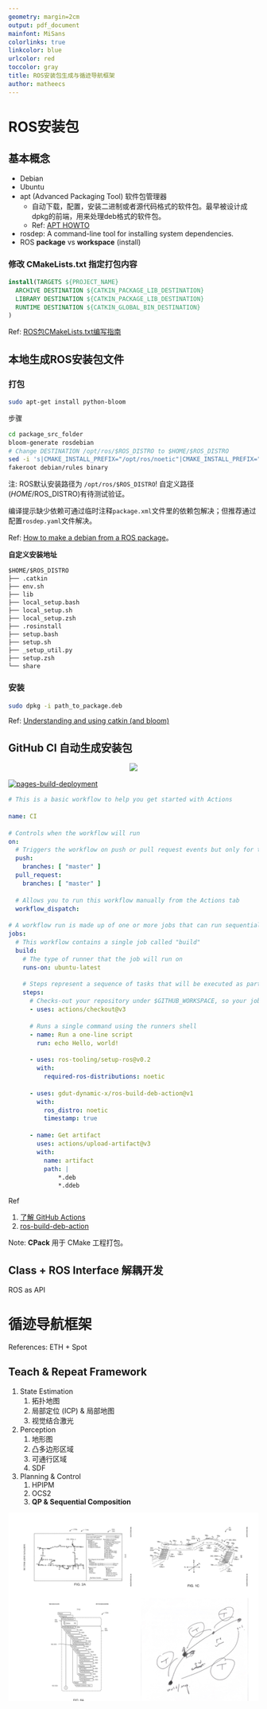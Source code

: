 ```yaml
---
geometry: margin=2cm
output: pdf_document
mainfont: MiSans
colorlinks: true
linkcolor: blue
urlcolor: red
toccolor: gray
title: ROS安装包生成与循迹导航框架
author: matheecs
---
```


# ROS安装包

## 基本概念

- Debian
- Ubuntu
- apt (Advanced Packaging Tool) 软件包管理器
  - 自动下载，配置，安装二进制或者源代码格式的软件包。最早被设计成dpkg的前端，用来处理deb格式的软件包。
  - Ref: [APT HOWTO](https://www.debian.org/doc/manuals/apt-howto/index.zh-cn.html#contents)
- rosdep: A command-line tool for installing system dependencies.
- ROS **package** vs **workspace** (install)

### 修改 CMakeLists.txt 指定打包内容

```cmake
install(TARGETS ${PROJECT_NAME}
  ARCHIVE DESTINATION ${CATKIN_PACKAGE_LIB_DESTINATION}
  LIBRARY DESTINATION ${CATKIN_PACKAGE_LIB_DESTINATION}
  RUNTIME DESTINATION ${CATKIN_GLOBAL_BIN_DESTINATION}
)
```

Ref: [ROS包CMakeLists.txt编写指南](https://wiki.ros.org/catkin/CMakeLists.txt)

## 本地生成ROS安装包文件

### 打包

```bash
sudo apt-get install python-bloom
```

步骤

```bash
cd package_src_folder
bloom-generate rosdebian
# Change DESTINATION /opt/ros/$ROS_DISTRO to $HOME/$ROS_DISTRO
sed -i 's|CMAKE_INSTALL_PREFIX="/opt/ros/noetic"|CMAKE_INSTALL_PREFIX="'$HOME'/'$ROS_DISTRO'"|g' debian/rules
fakeroot debian/rules binary
```

注: ROS默认安装路径为 `/opt/ros/$ROS_DISTRO`! 自定义路径($HOME/$ROS_DISTRO)有待测试验证。

编译提示缺少依赖可通过临时注释`package.xml`文件里的依赖包解决；但推荐通过配置`rosdep.yaml`文件解决。

Ref: [How to make a debian from a ROS package](https://gist.github.com/awesomebytes/196eab972a94dd8fcdd69adfe3bd1152)。

**自定义安装地址**

```text
$HOME/$ROS_DISTRO
├── .catkin
├── env.sh
├── lib
├── local_setup.bash
├── local_setup.sh
├── local_setup.zsh
├── .rosinstall
├── setup.bash
├── setup.sh
├── _setup_util.py
├── setup.zsh
└── share
```

### 安装

```bash
sudo dpkg -i path_to_package.deb
```

Ref: [Understanding and using catkin (and bloom)](https://www.osrfoundation.org/wordpress2/wp-content/uploads/2015/04/ROSCON-2013-Understanding-and-using-catkin-and-bloom.pdf)

## GitHub CI 自动生成安装包

<p align="center">
  <img src="https://docs.github.com/assets/cb-25535/images/help/images/overview-actions-simple.png" width="500"/>
</p>

[![pages-build-deployment](https://github.com/matheecs/matheecs.github.io/actions/workflows/pages/pages-build-deployment/badge.svg)](https://github.com/matheecs/matheecs.github.io/actions/workflows/pages/pages-build-deployment)

```yaml
# This is a basic workflow to help you get started with Actions

name: CI

# Controls when the workflow will run
on:
  # Triggers the workflow on push or pull request events but only for the "master" branch
  push:
    branches: [ "master" ]
  pull_request:
    branches: [ "master" ]

  # Allows you to run this workflow manually from the Actions tab
  workflow_dispatch:

# A workflow run is made up of one or more jobs that can run sequentially or in parallel
jobs:
  # This workflow contains a single job called "build"
  build:
    # The type of runner that the job will run on
    runs-on: ubuntu-latest

    # Steps represent a sequence of tasks that will be executed as part of the job
    steps:
      # Checks-out your repository under $GITHUB_WORKSPACE, so your job can access it
      - uses: actions/checkout@v3

      # Runs a single command using the runners shell
      - name: Run a one-line script
        run: echo Hello, world!

      - uses: ros-tooling/setup-ros@v0.2
        with:
          required-ros-distributions: noetic

      - uses: gdut-dynamic-x/ros-build-deb-action@v1
        with:
          ros_distro: noetic
          timestamp: true

      - name: Get artifact
        uses: actions/upload-artifact@v3
        with:
          name: artifact
          path: |
              *.deb
              *.ddeb
```

Ref

1. [了解 GitHub Actions](https://docs.github.com/cn/actions/learn-github-actions/understanding-github-actions)
2. [ros-build-deb-action](https://github.com/gdut-dynamic-x/ros-build-deb-action)

Note: **CPack** 用于 CMake 工程打包。

## Class + ROS Interface 解耦开发

ROS as API

# 循迹导航框架

References: ETH + Spot

## Teach & Repeat Framework

1. State Estimation
   1. 拓扑地图
   2. 局部定位 (ICP) & 局部地图
   3. 视觉结合激光
2. Perception
   1. 地形图
   2. 凸多边形区域
   3. 可通行区域
   4. SDF
3. Planning & Control
   1. HPIPM
   2. OCS2
   3. **QP & Sequential Composition**

![](ideas_20220824.png)
